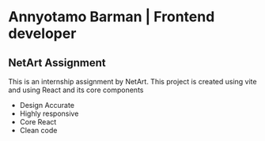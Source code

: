 <h1>Annyotamo Barman | Frontend developer</h1>
<h2>NetArt Assignment</h2>
<p>This is an internship assignment by NetArt. This project is created using vite and using React and its core components</p>
<ul>
    <li>Design Accurate</li>
    <li>Highly responsive</li>
    <li>Core React</li>
    <li>Clean code</li>
</ul>
